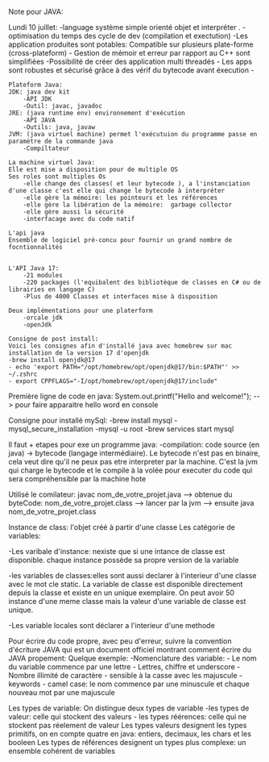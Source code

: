 Note pour JAVA:

Lundi 10 juillet:
-language système simple orienté objet et interpréter .
-optimisation du temps des cycle de dev (compilation et exectution)
-Les application produites sont potables: Compatible sur plusieurs plate-forme (cross-plateform) - Gestion de mémoir et erreur par rapport au C++ sont simplifiées
-Possibilité de créer des application multi threadés - Les apps sont robustes et sécurisé grâce à des vérif du bytecode avant éxecution -

    Plateform Java:
    JDK: java dev kit
        -API JDK
        -Outil: javac, javadoc
    JRE: (java runtime env) environnement d'exécution
        -API JAVA
        -Outils: java, javaw
    JVM: (java virtuel machine) permet l'exécutuion du programme passe en paramètre de la commande java
        -Compiltateur

    La machine virtuel Java:
    Elle est mise a disposition pour de multiple OS
    Ses roles sont multiples Os
        -elle change des classes( et leur bytecode ), a l'instanciation d'une classe c'est elle qui change le bytecode à interpréter
        -elle gère la mémoire: les pointeurs et les références
        -elle gère la libération de la mémoire:  garbage collector
        -elle gère aussi la sécurité
        -interfacage avec du code natif

    L'api java
    Ensemble de logiciel pré-concu pour fournir un grand nombre de focntionnalités


    L'API Java 17:
        -21 modules
        -220 packages (l'equibalent des bibliotèque de classes en C# ou de librairies en langage C)
        -Plus de 4000 Classes et interfaces mise à disposition

    Deux implémentations pour une platerform
        -orcale jdk
        -openJdk

    Consigne de post install:
    Voici les consignes afin d'installé java avec homebrew sur mac
    installation de la version 17 d'openjdk
    -brew install openjdk@17
    - echo 'export PATH="/opt/homebrew/opt/openjdk@17/bin:$PATH"' >> ~/.zshrc
    - export CPPFLAGS="-I/opt/homebrew/opt/openjdk@17/include"

Première ligne de code en java: 
System.out.printf("Hello and welcome!"); --> pour faire apparaitre hello word en console

Consigne pour installé mySql:
    -brew install mysql
    -mysql_secure_installation
    -mysql -u root
    -brew services start mysql

Il faut + etapes pour exe un programme java:
    -compilation: code source (en java) -> bytecode (langage intermédiaire). Le bytecode n'est pas en binaire, cela veut dire qu'il ne peux pas etre interpreter par la machine.
    C'est la jvm qui charge le bytecode et le compile à la volée pour executer du code qui sera compréhensible par la machine hote

Utilisé le comilateur:
javac nom_de_votre_projet.java --> obtenue du byteCode: nom_de_votre_projet.class --> lancer par la jvm --> ensuite java nom_de_votre_projet.class

Instance de class: l'objet créé à partir d'une classe
Les catégorie de variables:

-Les varibale d'instance: nexiste que si une intance de classe est disponible. chaque instance possède sa propre version de la variable

-les variables de classes:elles sont aussi declarer à l'interieur d'une classe avec le mot cle static. La variable de classe est disponible directement depuis la classe et existe en un unique exemplaire. On peut avoir 50 instance d'une meme classe mais la valeur d'une variable de classe est unique.

-Les variable locales sont déclarer a l'interieur d'une methode 

Pour écrire du code propre, avec peu d'erreur, suivre la convention d'écriture JAVA qui est un document officiel montrant comment écrire du JAVA propement: Quelque exemple:
        -Nomenclature des variable:
            - Le nom du variable commence par une lettre
            - Lettres, chiffre et underscore
            - Nombre illimité de caractère
            - sensible à la casse avec les majuscule 
            - keywords
            - camel case: le nom commence par une minuscule et chaque nouveau mot par une majuscule

Les types de variable:
    On distingue deux types de variable
        -les types de valeur: celle qui stockent des valeurs
        - les types réérences: celle qui ne stockent pas réelement de valeur
    Les types valeurs designent les types primitifs, on en compte quatre en java: entiers, decimaux, les chars et les booleen
    Les types de références designent un types plus complexe: un ensemble cohérent de variables 